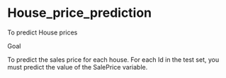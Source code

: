 # House_price_prediction
To predict House prices

Goal

To predict the sales price for each house. For each Id in the test set, you must predict the value of the SalePrice variable. 
